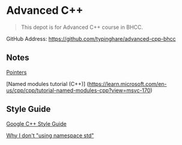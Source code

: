 # Advanced C++

> This depot is for Advanced C++ course in BHCC.

GitHub Address: https://github.com/typinghare/advanced-cpp-bhcc

## Notes
[Pointers](./note/pointers.md)

[Named modules tutorial (C++)] (https://learn.microsoft.com/en-us/cpp/cpp/tutorial-named-modules-cpp?view=msvc-170)

## Style Guide
[Google C++ Style Guide](https://google.github.io/styleguide/cppguide.html)

[Why I don't "using namespace std"](https://www.youtube.com/watch?v=4NYC-VU-svE)